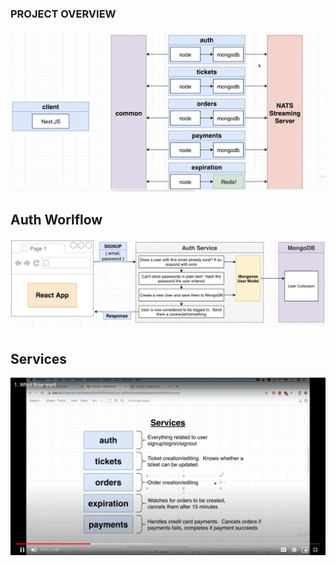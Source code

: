 ### PROJECT OVERVIEW 
<div>
    <img src="./images_readme/struct.png"/>
</div> 

## Auth Worlflow
<img src="./images_readme/signup_workflow.png" />

## Services
<img src="./images_readme/services.png" />

